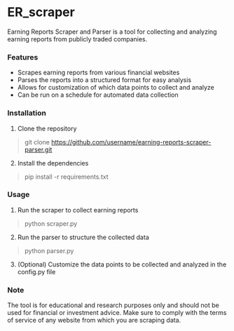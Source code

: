 # ER_scraper

Earning Reports Scraper and Parser is a tool for collecting and analyzing earning reports from publicly traded companies.

### Features
- Scrapes earning reports from various financial websites
- Parses the reports into a structured format for easy analysis
- Allows for customization of which data points to collect and analyze
- Can be run on a schedule for automated data collection

### Installation
1. Clone the repository
> git clone https://github.com/username/earning-reports-scraper-parser.git
2. Install the dependencies
> pip install -r requirements.txt

### Usage
1. Run the scraper to collect earning reports
> python scraper.py
2. Run the parser to structure the collected data
> python parser.py
3. (Optional) Customize the data points to be collected and analyzed in the config.py file

### Note
The tool is for educational and research purposes only and should not be used for financial or investment advice. Make sure to comply with the terms of service of any website from which you are scraping data.
